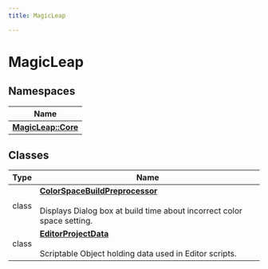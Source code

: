 ```yaml
---
title: MagicLeap

---
```


# MagicLeap





## Namespaces

| Name           |
| -------------- |
| **[MagicLeap::Core](/versioned_docs/version-14-Jun-2023/unity-api/api/MagicLeap.Core/MagicLeap.Core.md)**  |

## Classes

| Type               | Name           |
| -------------- | -------------- |
| class | **[ColorSpaceBuildPreprocessor](/versioned_docs/version-14-Jun-2023/unity-api/api/MagicLeap/MagicLeap.ColorSpaceBuildPreprocessor.md)** <br></br>Displays Dialog box at build time about incorrect color space setting.  |
| class | **[EditorProjectData](/versioned_docs/version-14-Jun-2023/unity-api/api/MagicLeap/MagicLeap.EditorProjectData.md)** <br></br>Scriptable Object holding data used in Editor scripts.  |







